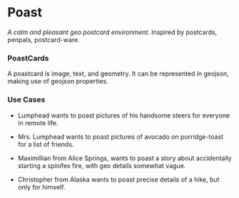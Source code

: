 Poast
=========

*A calm and pleasant geo postcard environment*.
Inspired by postcards, penpals, postcard-ware.

### PoastCards

A poastcard is image, text, and geometry.  It can be represented in geojson, making use of geojson properties.

### Use Cases

* Lumphead wants to poast pictures of his handsome steers for everyone in remote life.

* Mrs. Lumphead wants to poast pictures of avocado on porridge-toast for a list of friends.

* Maximillian from Alice Springs, wants to poast a story about accidentally starting a spinifex fire, with geo details somewhat vague.

* Christopher from Alaska wants to poast precise details of a hike, but only for himself.

